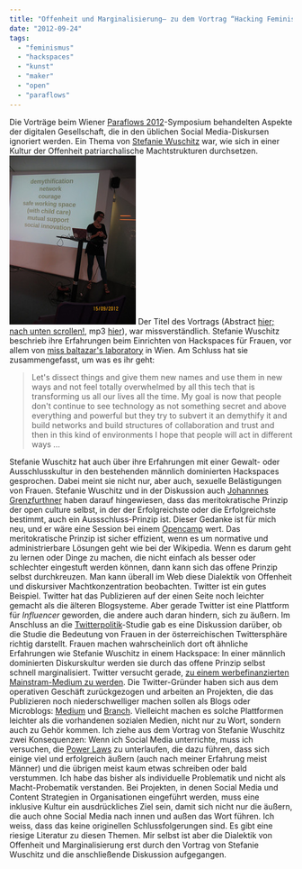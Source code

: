 ```yaml
---
title: "Offenheit und Marginalisierung— zu dem Vortrag “Hacking Feminism” von Stefanie Wuschitz"
date: "2012-09-24"
tags: 
  - "feminismus"
  - "hackspaces"
  - "kunst"
  - "maker"
  - "open"
  - "paraflows"
---
```


Die Vorträge beim Wiener [Paraflows 2012](http://www.paraflows.at/index.php?id=376&L=1 "Paraflows 2012: Symposium")\-Symposium behandelten Aspekte der digitalen Gesellschaft, die in den üblichen Social Media-Diskursen ignoriert werden. Ein Thema von [Stefanie Wuschitz](http://grenzartikel.com/ "STEFANIE WUSCHITZ") war, wie sich in einer Kultur der Offenheit patriarchalische Machtstrukturen durchsetzen. [![Stefanie Wuschitz bei der Diskussion von 'Hacking Feminism'](images/IMG1457-S.jpg "Stefanie Wuschitz bei der Diskussion von 'Hacking Feminism'")](http://lostandfound.smugmug.com/Travel/Herbst-2012/25546250_Q3W9qW#!i=2106522777&k=Fc8wrxR&lb=1&s=A "Stefanie Wuschitz bei der Diskussion von 'Hacking Feminism'") Der Titel des Vortrags (Abstract [hier; nach unten scrollen!](http://www.paraflows.at/index.php?id=384 "Paraflows 2012: Abstracts"), mp3 [hier](http://www.paraflows.at/fileadmin/user_upload/paraflows_wuschitz.mp3 "www.paraflows.at/fileadmin/user_upload/paraflows_wuschitz.mp3")), war missverständlich. Stefanie Wuschitz beschrieb ihre Erfahrungen beim Einrichten von Hackspaces für Frauen, vor allem von [miss baltazar's laboratory](http://www.mzbaltazarslaboratory.org/ "miss baltazar's laboratory") in Wien. Am Schluss hat sie zusammengefasst, um was es ihr geht:

> Let's dissect things and give them new names and use them in new ways and not feel totally overwhelmed by all this tech that is transforming us all our lives all the time. My goal is now that people don't continue to see technology as not something secret and above everything and powerful but they try to subvert it an demythify it and build networks and build structures of collaboration and trust and then in this kind of environments I hope that people will act in different ways …

Stefanie Wuschitz hat auch über ihre Erfahrungen mit einer Gewalt- oder Ausschlusskultur in den bestehenden männlich dominierten Hackspaces gesprochen. Dabei meint sie nicht nur, aber auch, sexuelle Belästigungen von Frauen. Stefanie Wuschitz und in der Diskussion auch [Johannnes Grenzfurthner](http://www.monochrom.at/grz/ "grenzfurthner") haben darauf hingewiesen, dass das meritokratische Prinzip der open culture selbst, in der der Erfolgreichste oder die Erfolgreichste bestimmt, auch ein Aussschluss-Prinzip ist. Dieser Gedanke ist für mich neu, und er wäre eine Session bei einem [Opencamp](http://www.barcamp.at/Opencamp_2012 "Opencamp 2012 – barcamp.at") wert. Das meritokratische Prinzip ist sicher effizient, wenn es um normative und administrierbare Lösungen geht wie bei der Wikipedia. Wenn es darum geht zu lernen oder Dinge zu machen, die nicht einfach als besser oder schlechter eingestuft werden können, dann kann sich das offene Prinzip selbst durchkreuzen. Man kann überall im Web diese Dialektik von Offenheit und diskursiver Machtkonzentration beobachten. Twitter ist ein gutes Beispiel. Twitter hat das Publizieren auf der einen Seite noch leichter gemacht als die älteren Blogsysteme. Aber gerade Twitter ist eine Plattform für _Influencer_ geworden, die andere auch daran hindern, sich zu äußern. Im Anschluss an die [Twitterpolitik](http://www.univie.ac.at/twitterpolitik/ "Twitterpolitik | Netzwerke und Themen der politischen Twittersphäre in Österreich")\-Studie gab es eine Diskussion darüber, ob die Studie die Bedeutung von Frauen in der österreichischen Twittersphäre richtig darstellt. Frauen machen wahrscheinlich dort oft ähnliche Erfahrungen wie Stefanie Wuschitz in einem Hackspace: In einer männlich dominierten Diskurskultur werden sie durch das offene Prinzip selbst schnell marginalisiert. Twitter versucht gerade, [zu einem werbefinanzierten Mainstram-Medium zu werden](http://gigaom.com/2012/07/11/twitter-is-building-a-media-business-using-other-peoples-content/ "Twitter is building a media business using other people’s content — Tech News and Analysis"). Die Twitter-Gründer haben sich aus dem operativen Geschäft zurückgezogen und arbeiten an Projekten, die das Publizieren noch niederschwelliger machen sollen als Blogs oder Microblogs: [Medium](https://medium.com/ "Medium") und [Branch](http://branch.com/featured "Featured Conversations – Branch"). Vielleicht machen es solche Plattformen leichter als die vorhandenen sozialen Medien, nicht nur zu Wort, sondern auch zu Gehör kommen. Ich ziehe aus dem Vortrag von Stefanie Wuschitz zwei Konsequenzen: Wenn ich Social Media unterrichte, muss ich versuchen, die [Power Laws](http://www.shirky.com/writings/powerlaw_weblog.html "Shirky: Power Laws, Weblogs, and Inequality") zu unterlaufen, die dazu führen, dass sich einige viel und erfolgreich äußern (auch nach meiner Erfahrung meist Männer) und die übrigen meist kaum etwas schreiben oder bald verstummen. Ich habe das bisher als individuelle Problematik und nicht als Macht-Probematik verstanden. Bei Projekten, in denen Social Media und Content Strategien in Organisationen eingeführt werden, muss eine inklusive Kultur ein ausdrückliches Ziel sein, damit sich nicht nur die äußern, die auch ohne Social Media nach innen und außen das Wort führen. Ich weiss, dass das keine originellen Schlussfolgerungen sind. Es gibt eine riesige Literatur zu diesen Themen. Mir selbst ist aber die Dialektik von Offenheit und Marginalisierung erst durch den Vortrag von Stefanie Wuschitz und die anschließende Diskussion aufgegangen.
